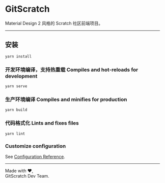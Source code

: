 # GitScratch

Material Design 2 风格的 Scratch 社区前端项目。

***

## 安装
```
yarn install
```

### 开发环境编译，支持热重载 Compiles and hot-reloads for development
```
yarn serve
```

### 生产环境编译 Compiles and minifies for production
```
yarn build
```

### 代码格式化 Lints and fixes files
```
yarn lint
```

### Customize configuration
See [Configuration Reference](https://cli.vuejs.org/config/).

***

Made with ❤️,  
GitScratch Dev Team.
